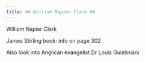 ```yaml
---
title: ## William Napier Clark ##
---
```

William Napier Clark

James Stirling book: info on page 302

Also look into Anglican evangelist Dr Louis Guistiniani
